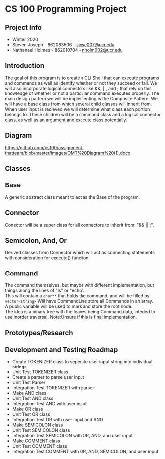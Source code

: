 # CS 100 Programming Project

## Project Info

- Winter 2020 
- Steven Joseph - 862083506 - sjose007@ucr.edu
- Nathanael Holmes - 862010704 - nholm002@ucr.edu

## Introduction

The goal of this program is to create a CLI Shell that can execute programs and commands as well as identify whether or not they succeed or fail. We will also incorporate logical connectors like &&, ||, and ; that rely on this knowledge of whether or not a particular command executes properly. The main design pattern we will be implementing is the Composite Pattern. We will have a base class from which several child classes will inherit from. When user input is recieved we will determine what class each portion belongs to. These children will be a command class and a logical connector class, as well as an argument and execute class potentially.

## Diagram

https://github.com/cs100/assignment-thatteam/blob/master/images/OMT%20Diagram%20(1).docx

## Classes

## Base
A generic abstract class meant to act as the Base of the program.

## Connector
Conector will be a super class for all connectors to inherit from: "&& || ;".

## Semicolon, And, Or
Derived classes from Connector which will act as connecting statements with consideration for execute() function.

## Command
The command themselves, but maybe with different implementation, but things along the lines of "ls" or "echo". <br>
This will contain a `char**` that holds the command, and will be filled by `vector<string>`
Will have CommandLine store all Commands in an array.<br>
A public variable will be used to mark and store the root node.<br>
The idea is a binary tree with the leaves being Command data, inteded to use inorder traversal.
Note:Unsure if this is final implementation.


## Prototypes/Research



## Development and Testing Roadmap

- Create TOKENIZER class to seperate user input string into individual strings
- Unit Test TOKENIZER class
- Create a parser to parse user input
- Unit Test Parser
- Integration Test TOKENIZER with parser
- Make AND class
- Unit Test AND class
- Integration Test AND with user input
- Make OR class
- Unit Test OR class
- Integration Test OR with user input and AND
- Make SEMICOLON class
- Unit Test SEMICOLON class
- Integration Test SEMICOLON with OR, AND, and user input
- Make COMMENT class
- Unit Test COMMENT class
- Integration Test COMMENT with OR, AND, SEMICOLON, and user input
